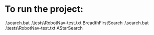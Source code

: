 # To run the project:

.\search.bat .\tests\RobotNav-test.txt BreadthFirstSearch
.\search.bat .\tests\RobotNav-test.txt AStarSearch
